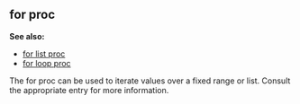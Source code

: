 ## for proc
**See also:**
+   [for list proc](/ref/proc/for/list.md) 
+   [for loop proc](/ref/proc/for/loop.md) 

The for proc can be used to iterate values over a fixed range
or list. Consult the appropriate entry for more information.